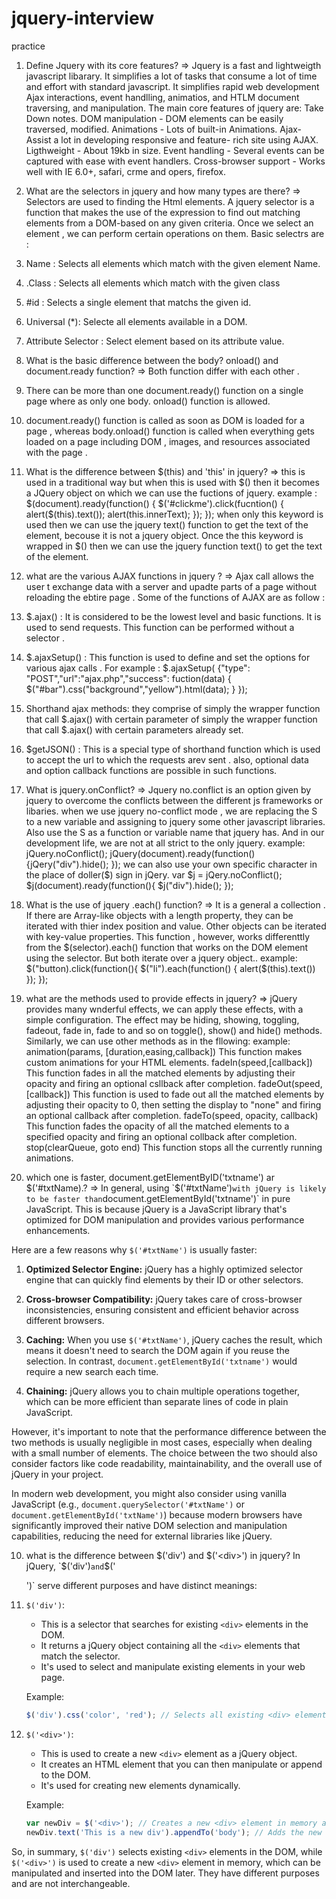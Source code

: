 # jquery-interview
practice
1. Define Jquery with its core features?
=> Jquery is a fast and lightweigth javascript libarary. It simplifies a lot of  tasks that consume a lot of  time and effort with standard javascript. It simplifies rapid web development Ajax interactions, event handlling, animatios, and HTLM document traversing, and manipulation.
The main core features of jquery are:
Take Down notes.
DOM manipulation - DOM elements can be easily traversed, modified.
Animations - Lots of built-in Animations.
Ajax- Assist a lot in developing responsive and feature- rich site using AJAX.
Ligthweight - About 19kb in size.
Event handling - Several events can be captured with ease with event handlers.
Cross-browser support - Works well with IE 6.0+, safari, crme and opers, firefox.

2. What are the selectors in jquery and how many types are there?
=> Selectors are used to finding the Html elements. A jquery selector is a function that makes the use of the expression to find out matching
elements from a DOM-based on any given criteria. Once we select an element , we can perform certain operations on them. Basic selectrs are :
1. Name : Selects all elements which match with the given element Name.
2. .Class : Selects all elements which match with the given class
3. #id : Selects a single element that matchs the given id.
4. Universal (*): Selecte all elements available in a DOM.
5. Attribute Selector : Select element based on its attribute value.

3. What is the basic difference between the body? onload() and document.ready function?
=> Both function differ with each other .
1. There can be more than one document.ready() function on a single page where as only one body. onload() function is allowed.
2. document.ready() function is called as soon as DOM is loaded for a page , whereas body.onload() function is called when everything gets loaded on a page including DOM , images, and resources associated with the page .    

4. What is the difference between $(this) and 'this' in jquery?
=> this is used in a traditional way but when this is used with $() then it becomes a JQuery object on which we can use the fuctions of jquery.
example : $(document).ready(function()
{
    $('#clickme').click(fucntion()
    {
        alert($(this).text());
        alert(this.innerText);
    });
});
when only this keyword is used then we can use the jquery text() function to get the text of the element, becouse it is not a jquery object. Once the this keyword is wrapped in $() then we can use the jquery function text() to get the text of the element.

5. what are the various AJAX functions in jquery ?
=> Ajax call allows the user t exchange data with a server and upadte parts of a page without reloading the ebtire page . Some of the functions of AJAX are as follow :
1. $.ajax() : It is considered to be the lowest level and basic functions. It is used to send requests. This function can be performed without a selector . 
2. $.ajaxSetup() : This function is used to define and set the options for various ajax calls . 
For example : 
$.ajaxSetup(
    {"type": "POST","url":"ajax.php","success":
    fuction(data)
    {
        $("#bar").css("background","yellow").html(data);
    }
    });   
3. Shorthand ajax methods: they comprise of simply the wrapper function that call $.ajax() with certain parameter of simply the wrapper function that call $.ajax() with certain parameters already set.
4. $getJSON() : This is a special type of shorthand function which is used to accept the url to which the requests arev sent . also, optional data and option callback functions are possible in such functions.
6. What is jquery.onConflict?
=> Jquery no.conflict is an option given by jquery to overcome the conflicts between the different js frameworks or libaries. when we use jquery no-conflict mode , we are replacing the S to a new variable and assigning to jquery some other javascript libraries. Also use the S as a function or variable name that jquery has. And in our development life, we are not at all strict to the only jquery.
example: 
jQuery.noConflict();
jQuery(document).ready(function()
{jQery("div").hide();
});
we can also use your own specific character in the place of doller($) sign in jQery.
var $j = jQery.noConflict();
$j(document).ready(function(){
    $j("div").hide();
});

7. What is the use of jquery .each() function?
=> It is a general a collection . If there are Array-like objects with a length property, they can be iterated with thier index position and value. Other objects can be iterated with key-value properties. This function , however, works differenttly from the $(selector).each() function that works on the DOM element using the selector. But both iterate over a jquery object..
example: 
$("button).click(function(){
    $("li").each(function()
    {
        alert($(this).text())
    });
});

8. what are the methods used to provide effects in jquery?
=> jQuery provides many wnderful effects, we can apply these effects, with a simple configuration. The effect may be hiding, showing, toggling, fadeout, fade in, fade to and so on toggle(), show() and hide() methods. Similarly, we can use other methods as in the fllowing:
example:
animation(params, [duration,easing,callback])
This function makes custom animations for your HTML elements.
fadeIn(speed,[callback])
This function fades in all the matched elements by adjusting their opacity and firing an optional csllback after completion.
fadeOut(speed,[callback])
This function is used to fade out all the matched elements by adjusting their opacity to 0, then setting the display to "none" and firing an optional callback after completion.
fadeTo(speed, opacity, callback)
This function fades the opacity of all the matched elements to a specified opacity and firing an optional collback after completion.
stop(clearQueue, goto end)
This function stops all the currently running animations.

9. which one is faster, document.getElementByID('txtname') ar $('#txtName).?
=> In general, using `$('#txtName')` with jQuery is likely to be faster than `document.getElementById('txtname')` in pure JavaScript. This is because jQuery is a JavaScript library that's optimized for DOM manipulation and provides various performance enhancements.

Here are a few reasons why `$('#txtName')` is usually faster:

1. **Optimized Selector Engine:** jQuery has a highly optimized selector engine that can quickly find elements by their ID or other selectors.

2. **Cross-browser Compatibility:** jQuery takes care of cross-browser inconsistencies, ensuring consistent and efficient behavior across different browsers.

3. **Caching:** When you use `$('#txtName')`, jQuery caches the result, which means it doesn't need to search the DOM again if you reuse the selection. In contrast, `document.getElementById('txtname')` would require a new search each time.

4. **Chaining:** jQuery allows you to chain multiple operations together, which can be more efficient than separate lines of code in plain JavaScript.

However, it's important to note that the performance difference between the two methods is usually negligible in most cases, especially when dealing with a small number of elements. The choice between the two should also consider factors like code readability, maintainability, and the overall use of jQuery in your project.

In modern web development, you might also consider using vanilla JavaScript (e.g., `document.querySelector('#txtName')` or `document.getElementById('txtName')`) because modern browsers have significantly improved their native DOM selection and manipulation capabilities, reducing the need for external libraries like jQuery.



10. what is the difference between $('div') and $('<div>') in jquery?
In jQuery, `$('div')` and `$('<div>')` serve different purposes and have distinct meanings:

1. `$('div')`:
   - This is a selector that searches for existing `<div>` elements in the DOM.
   - It returns a jQuery object containing all the `<div>` elements that match the selector.
   - It's used to select and manipulate existing elements in your web page.

   Example:
   ```javascript
   $('div').css('color', 'red'); // Selects all existing <div> elements and changes their text color to red.
   ```

2. `$('<div>')`:
   - This is used to create a new `<div>` element as a jQuery object.
   - It creates an HTML element that you can then manipulate or append to the DOM.
   - It's used for creating new elements dynamically.

   Example:
   ```javascript
   var newDiv = $('<div>'); // Creates a new <div> element in memory as a jQuery object.
   newDiv.text('This is a new div').appendTo('body'); // Adds the new div to the body of the document.
   ```

So, in summary, `$('div')` selects existing `<div>` elements in the DOM, while `$('<div>')` is used to create a new `<div>` element in memory, which can be manipulated and inserted into the DOM later. They have different purposes and are not interchangeable.

